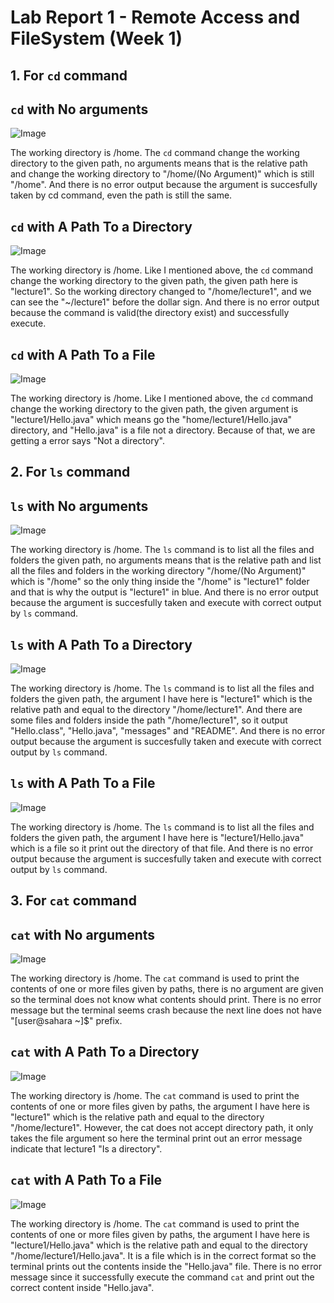 # Lab Report 1 - Remote Access and FileSystem (Week 1)
## 1. For `cd` command

**`cd` with No arguments**
---
![Image](1.cd(NoArgument).png)

The working directory is /home. The `cd` command change the working directory to the given path, no arguments means that is the relative path and change the working directory to "/home/(No Argument)" which is still "/home". And there is no error output because the argument is succesfully taken by cd command, even the path is still the same.

**`cd` with A Path To a Directory**
---
![Image](2.cd(PathDirectory).png)

The working directory is /home. Like I mentioned above, the `cd` command change the working directory to the given path, the given path here is "lecture1". So the working directory changed to "/home/lecture1", and we can see the "~/lecture1" before the dollar sign. And there is no error output because the command is valid(the directory exist) and successfully execute.

**`cd` with A Path To a File**
---
![Image](3.cd(PathFile).png)

The working directory is /home. Like I mentioned above, the `cd` command change the working directory to the given path, the given argument is "lecture1/Hello.java" which means go the "home/lecture1/Hello.java" directory, and "Hello.java" is a file not a directory. Because of that, we are getting a error says "Not a directory".


## 2. For `ls` command

**`ls` with No arguments**
---
![Image](4.ls(NoArgument).png)

The working directory is /home. The `ls` command is to list all the files and folders the given path, no arguments means that is the relative path and list all the files and folders in the working directory "/home/(No Argument)" which is "/home" so the only thing inside the "/home" is "lecture1" folder and that is why the output is "lecture1" in blue. And there is no error output because the argument is succesfully taken and execute with correct output by `ls` command.

**`ls` with A Path To a Directory**
---
![Image](5.ls(PathDirectory).png)

The working directory is /home. The `ls` command is to list all the files and folders the given path, the argument I have here is "lecture1" which is the relative path and equal to the directory "/home/lecture1". And there are some files and folders inside the path "/home/lecture1", so it output "Hello.class", "Hello.java", "messages" and "README". And there is no error output because the argument is succesfully taken and execute with correct output by `ls` command.

**`ls` with A Path To a File**
---
![Image](6.ls(PathFile).png)

The working directory is /home. The `ls` command is to list all the files and folders the given path, the argument I have here is "lecture1/Hello.java" which is a file so it print out the directory of that file. And there is no error output because the argument is succesfully taken and execute with correct output by `ls` command.


## 3. For `cat` command

**`cat` with No arguments**
---
![Image](7.cat(NoArgument).png)

The working directory is /home. The `cat` command is used to print the contents of one or more files given by paths, there is no argument are given so the terminal does not know what contents should print. There is no error message but the terminal seems crash because the next line does not have "[user@sahara ~]$" prefix.

**`cat` with A Path To a Directory**
---
![Image](8.cat(PathDirectory).png)

The working directory is /home. The `cat` command is used to print the contents of one or more files given by paths, the argument I have here is "lecture1" which is the relative path and equal to the directory "/home/lecture1". However, the cat does not accept directory path, it only takes the file argument so here the terminal print out an error message indicate that lecture1 "Is a directory".

**`cat` with A Path To a File**
---
![Image](9.cat(PathFile).png)

The working directory is /home. The `cat` command is used to print the contents of one or more files given by paths, the argument I have here is "lecture1/Hello.java" which is the relative path and equal to the directory "/home/lecture1/Hello.java". It is a file which is in the correct format so the terminal prints out the contents inside the "Hello.java" file. There is no error message since it successfully execute the command `cat` and print out the correct content inside "Hello.java".
